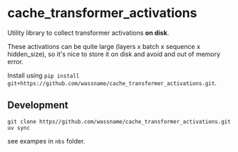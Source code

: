 # cache_transformer_activations

Utility library to collect transformer activations **on disk**.

These activations can be quite large (layers x batch x sequence x hidden_size), so it's nice to store it on disk and avoid and out of memory error.

Install using `pip install git+https://github.com/wassname/cache_transformer_activations.git`.

## Development
```
git clone https//github.com/wassname/cache_transformer_activations.git
uv sync
```

see exampes in `nbs` folder.
